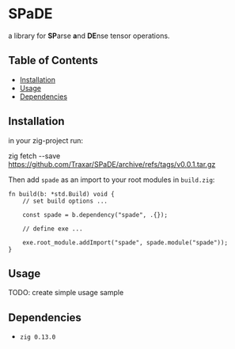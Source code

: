 # SPaDE

a library for **SP**arse **a**nd **DE**nse tensor operations.

## Table of Contents

- [Installation](#installation)
- [Usage](#usage)
- [Dependencies](#dependencies)

## Installation

in your zig-project run:

  zig fetch --save https://github.com/Traxar/SPaDE/archive/refs/tags/v0.0.1.tar.gz

Then add `spade` as an import to your root modules in `build.zig`:

```zig
fn build(b: *std.Build) void {
    // set build options ...

    const spade = b.dependency("spade", .{});

    // define exe ...

    exe.root_module.addImport("spade", spade.module("spade"));
}
```

## Usage

TODO: create simple usage sample

## Dependencies

- `zig 0.13.0`
